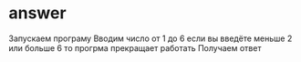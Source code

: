 # answer
Запускаем програму 
Вводим число от 1 до 6 если вы введёте меньше 2 или больше 6 то прогрма прекращает работать 
Получаем ответ 
